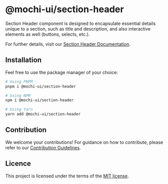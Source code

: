 # @mochi-ui/section-header

Section Header component is designed to encapsulate essential details unique to
a section, such as title and description, and also interactive elements as well
(buttons, selects, etc.).

For further details, visit our
[Section Header Documentation](https://ds.console.so/?path=/docs/components-sectionheader--docs).

## Installation

Feel free to use the package manager of your choice:

```sh
# Using PNPM
pnpm i @mochi-ui/section-header

# Using NPM
npm i @mochi-ui/section-header

# Using Yarn
yarn add @mochi-ui/section-header
```

## Contribution

We welcome your contributions! For guidance on how to contribute, please refer
to our [Contribution Guidelines](/CONTRIBUTING.md).

## Licence

This project is licensed under the terms of the
[MIT license](https://choosealicense.com/licenses/mit/).
